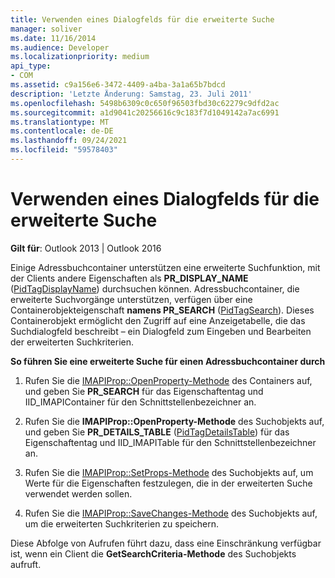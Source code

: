 ```yaml
---
title: Verwenden eines Dialogfelds für die erweiterte Suche
manager: soliver
ms.date: 11/16/2014
ms.audience: Developer
ms.localizationpriority: medium
api_type:
- COM
ms.assetid: c9a156e6-3472-4409-a4ba-3a1a65b7bdcd
description: 'Letzte Änderung: Samstag, 23. Juli 2011'
ms.openlocfilehash: 5498b6309c0c650f96503fbd30c62279c9dfd2ac
ms.sourcegitcommit: a1d9041c20256616c9c183f7d1049142a7ac6991
ms.translationtype: MT
ms.contentlocale: de-DE
ms.lasthandoff: 09/24/2021
ms.locfileid: "59578403"
---
```

# <a name="using-an-advanced-search-dialog-box"></a>Verwenden eines Dialogfelds für die erweiterte Suche

  
  
**Gilt für**: Outlook 2013 | Outlook 2016 
  
Einige Adressbuchcontainer unterstützen eine erweiterte Suchfunktion, mit der Clients andere Eigenschaften als **PR_DISPLAY_NAME** ([PidTagDisplayName](pidtagdisplayname-canonical-property.md)) durchsuchen können. Adressbuchcontainer, die erweiterte Suchvorgänge unterstützen, verfügen über eine Containerobjekteigenschaft **namens PR_SEARCH** ([PidTagSearch](pidtagsearch-canonical-property.md)). Dieses Containerobjekt ermöglicht den Zugriff auf eine Anzeigetabelle, die das Suchdialogfeld beschreibt – ein Dialogfeld zum Eingeben und Bearbeiten der erweiterten Suchkriterien.
  
 **So führen Sie eine erweiterte Suche für einen Adressbuchcontainer durch**
  
1. Rufen Sie die [IMAPIProp::OpenProperty-Methode](imapiprop-openproperty.md) des Containers auf, und geben Sie **PR_SEARCH** für das Eigenschaftentag und IID_IMAPIContainer für den Schnittstellenbezeichner an. 
    
2. Rufen Sie die **IMAPIProp::OpenProperty-Methode** des Suchobjekts auf, und geben Sie **PR_DETAILS_TABLE** ([PidTagDetailsTable](pidtagdetailstable-canonical-property.md)) für das Eigenschaftentag und IID_IMAPITable für den Schnittstellenbezeichner an. 
    
3. Rufen Sie die [IMAPIProp::SetProps-Methode](imapiprop-setprops.md) des Suchobjekts auf, um Werte für die Eigenschaften festzulegen, die in der erweiterten Suche verwendet werden sollen. 
    
4. Rufen Sie die [IMAPIProp::SaveChanges-Methode](imapiprop-savechanges.md) des Suchobjekts auf, um die erweiterten Suchkriterien zu speichern. 
    
Diese Abfolge von Aufrufen führt dazu, dass eine Einschränkung verfügbar ist, wenn ein Client die **GetSearchCriteria-Methode** des Suchobjekts aufruft. 
  

